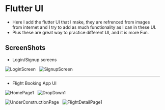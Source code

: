 # Flutter UI

- Here I add the flutter UI that I make, they are refrenced from images from internet and I try to add as much functionality as I can in these UI.
- Plus these are great way to practice different UI, and it is more Fun.

## ScreenShots
- Login/Signup screens

![LoginScreen](https://user-images.githubusercontent.com/62866353/128502102-11418a04-8fe5-465c-a513-a5417c320b76.jpeg) &nbsp; ![SignupScreen](https://user-images.githubusercontent.com/62866353/128502111-237e6fe3-2944-4746-9fc0-5761e0f26cad.jpeg)

---
- Flight Booking App UI

![HomePage1](https://user-images.githubusercontent.com/62866353/128494624-68fd9919-d4db-427f-85a3-15bcb80c6c58.jpeg) &nbsp; ![DropDown1](https://user-images.githubusercontent.com/62866353/128498056-542ada3f-eca7-42ab-8d1a-1f30526ee3b4.jpeg)


![UnderConstructionPage](https://user-images.githubusercontent.com/62866353/128494826-00cae0fd-bccd-4238-9858-eb834af2dc84.jpeg) &nbsp; ![FlightDetailPage1](https://user-images.githubusercontent.com/62866353/128494497-83d29b5b-e59b-48a4-bc0b-f0c9839dabfb.jpeg)